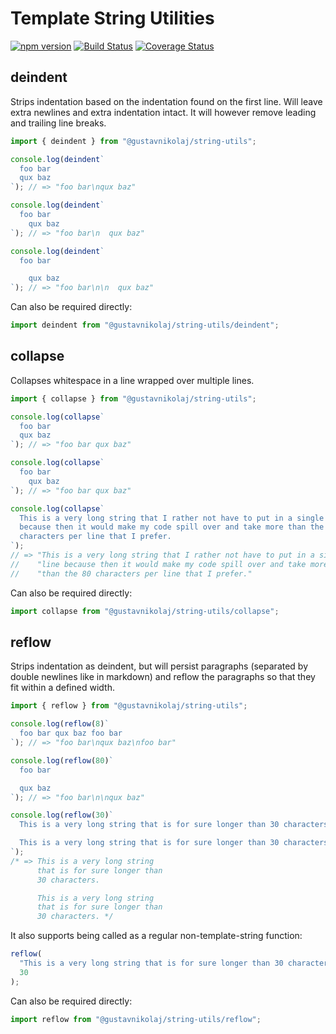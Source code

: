 # Template String Utilities

[![npm version](https://badge.fury.io/js/%40gustavnikolaj%2Fstring-utils.svg)](https://www.npmjs.com/package/@gustavnikolaj/string-utils)
[![Build Status](https://travis-ci.com/gustavnikolaj/string-utils.svg?branch=master)](https://travis-ci.com/gustavnikolaj/string-utils)
[![Coverage Status](https://coveralls.io/repos/github/gustavnikolaj/string-utils/badge.svg?branch=master)](https://coveralls.io/github/gustavnikolaj/string-utils?branch=master)

## deindent

Strips indentation based on the indentation found on the first line. Will leave
extra newlines and extra indentation intact. It will however remove leading and
trailing line breaks.

```js
import { deindent } from "@gustavnikolaj/string-utils";

console.log(deindent`
  foo bar
  qux baz
`); // => "foo bar\nqux baz"

console.log(deindent`
  foo bar
    qux baz
`); // => "foo bar\n  qux baz"

console.log(deindent`
  foo bar

    qux baz
`); // => "foo bar\n\n  qux baz"
```

Can also be required directly:

```js
import deindent from "@gustavnikolaj/string-utils/deindent";
```

## collapse

Collapses whitespace in a line wrapped over multiple lines.

```js
import { collapse } from "@gustavnikolaj/string-utils";

console.log(collapse`
  foo bar
  qux baz
`); // => "foo bar qux baz"

console.log(collapse`
  foo bar
    qux baz
`); // => "foo bar qux baz"

console.log(collapse`
  This is a very long string that I rather not have to put in a single line
  because then it would make my code spill over and take more than the 80
  characters per line that I prefer.
`);
// => "This is a very long string that I rather not have to put in a single " +
//    "line because then it would make my code spill over and take more " +
//    "than the 80 characters per line that I prefer."
```

Can also be required directly:

```js
import collapse from "@gustavnikolaj/string-utils/collapse";
```

## reflow

Strips indentation as deindent, but will persist paragraphs (separated by double
newlines like in markdown) and reflow the paragraphs so that they fit within a
defined width.

```js
import { reflow } from "@gustavnikolaj/string-utils";

console.log(reflow(8)`
  foo bar qux baz foo bar
`); // => "foo bar\nqux baz\nfoo bar"

console.log(reflow(80)`
  foo bar

  qux baz
`); // => "foo bar\n\nqux baz"

console.log(reflow(30)`
  This is a very long string that is for sure longer than 30 characters.

  This is a very long string that is for sure longer than 30 characters.
`);
/* => This is a very long string
      that is for sure longer than
      30 characters.

      This is a very long string
      that is for sure longer than
      30 characters. */
```

It also supports being called as a regular non-template-string function:

```js
reflow(
  "This is a very long string that is for sure longer than 30 characters.",
  30
);
```

Can also be required directly:

```js
import reflow from "@gustavnikolaj/string-utils/reflow";
```
